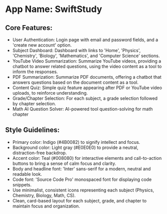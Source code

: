 # **App Name**: SwiftStudy

## Core Features:

- User Authentication: Login page with email and password fields, and a 'create new account' option.
- Subject Dashboard: Dashboard with links to 'Home', 'Physics', 'Chemistry', 'Biology', 'Mathematics', and 'Computer Science' sections.
- YouTube Video Summarization: Summarize YouTube videos, providing a chatbot to answer related questions, using the video content as a tool to inform the responses.
- PDF Summarization: Summarize PDF documents, offering a chatbot that answers questions based on the document content as a tool.
- Content Quiz: Simple quiz feature appearing after PDF or YouTube video uploads, to reinforce understanding.
- Grade/Chapter Selection: For each subject, a grade selection followed by chapter selection.
- Math AI Question Solver: AI-powered tool question-solving for math chapter

## Style Guidelines:

- Primary color: Indigo (#4B0082) to signify intellect and focus.
- Background color: Light gray (#E0E0E0) to provide a neutral, distraction-free backdrop.
- Accent color: Teal (#008080) for interactive elements and call-to-action buttons to bring a sense of calm focus and clarity.
- Body and headline font: 'Inter' sans-serif for a modern, neutral and readable look.
- Code font: 'Source Code Pro' monospaced font for displaying code snippets.
- Use minimalist, consistent icons representing each subject (Physics, Chemistry, Biology, Math, CS).
- Clean, card-based layout for each subject, grade, and chapter to maintain focus and organization.